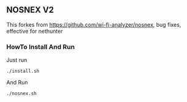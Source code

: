 ## NOSNEX V2
This forkes from https://github.com/wi-fi-analyzer/nosnex, bug fixes, effective for nethunter
### HowTo Install And Run
Just run
```
./install.sh
```
And Run
```
./nosnex.sh
```
